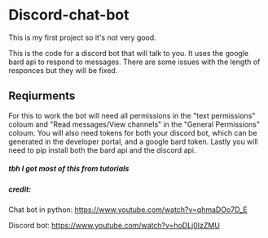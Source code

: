 # Discord-chat-bot

This is my first project so it's not very good. 

This is the code for a discord bot that will talk to you. It uses the google bard api to respond to messages. There are some issues with the length of responces but they will be fixed. 

## Reqiurments

For this to work the bot will need all permissions in the "text permissions" coloum and "Read messages/View channels" in the "General Permissions" coloum. 
You will also need tokens for both your discord bot, which can be generated in the developer portal, and a google bard token. 
Lastly you will need to pip install both the bard api and the discord api. 

##### tbh I got most of this from tutorials
##### credit:
Chat bot in python:
https://www.youtube.com/watch?v=qhmaDOo7D_E

Discord bot:
https://www.youtube.com/watch?v=hoDLj0IzZMU